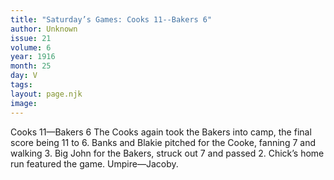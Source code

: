 ```yaml
---
title: "Saturday’s Games: Cooks 11--Bakers 6"
author: Unknown
issue: 21
volume: 6
year: 1916
month: 25
day: V
tags:
layout: page.njk
image:
---
```

Cooks 11—Bakers 6       The Cooks again took the Bakers into camp, the final score being 11 to 6.       Banks and Blakie pitched for the Cooke, fanning 7 and walking 3.       Big John for the Bakers, struck out 7 and passed 2.       Chick’s home run featured the game.       Umpire—Jacoby.   


